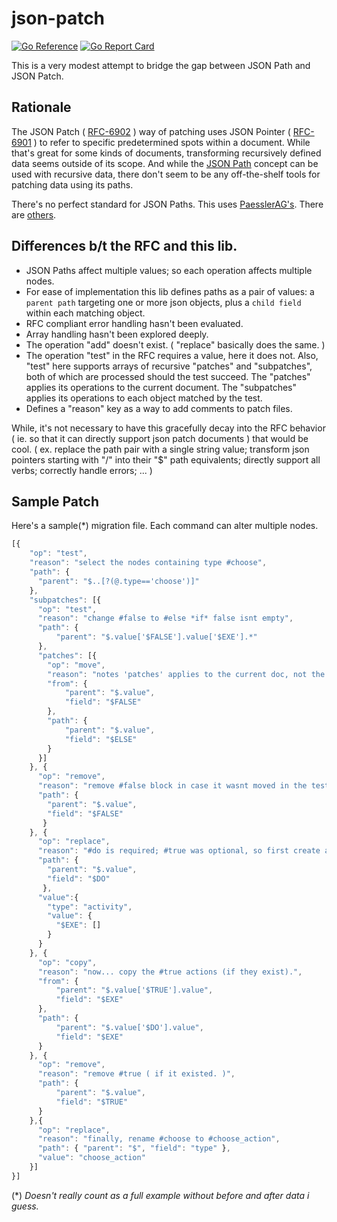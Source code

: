 # json-patch
[![Go Reference](https://pkg.go.dev/badge/github.com/ionous/json-patch.svg)](https://pkg.go.dev/github.com/ionous/json-patch)
[![Go Report Card](https://goreportcard.com/badge/github.com/ionous/json-patch)](https://goreportcard.com/report/github.com/ionous/json-patch)

This is a very modest attempt to bridge the gap between JSON Path and JSON Patch.

## Rationale

The JSON Patch ( [RFC-6902](https://tools.ietf.org/html/rfc6902) ) way of patching uses JSON Pointer ( [RFC-6901](https://tools.ietf.org/html/rfc6901) ) to refer to specific predetermined spots within a document. While that's great for some kinds of documents, transforming recursively defined data seems outside of its scope. And while the [JSON Path](https://goessner.net/articles/JsonPath/) concept can be used with recursive data, there don't seem to be any off-the-shelf tools for patching data using its paths.

There's no perfect standard for JSON Paths. This uses [PaesslerAG's](https://github.com/PaesslerAG/). There are [others](https://cburgmer.github.io/json-path-comparison/).

## Differences b/t the RFC and this lib.

* JSON Paths affect multiple values; so each operation affects multiple nodes.
* For ease of implementation this lib defines paths as a pair of values: a `parent path` targeting one or more json objects, plus a `child field` within each matching object. 
* RFC compliant error handling hasn't been evaluated. 
* Array handling hasn't been explored deeply.
* The operation "add" doesn't exist. ( "replace" basically does the same. )
* The operation "test" in the RFC requires a value, here it does not. Also, "test" here supports arrays of recursive "patches" and "subpatches", both of which are processed should the test succeed. The "patches" applies its operations to the current document. The "subpatches" applies its operations to each object matched by the test.
* Defines a "reason" key as a way to add comments to patch files.

While, it's not necessary to have this gracefully decay into the RFC behavior ( ie. so that it can directly support json patch documents ) that would be cool. ( ex. replace the path pair with a single string value; transform json pointers starting with "/" into their "$" path equivalents; directly support all verbs; correctly handle errors; ... )

## Sample Patch

Here's a sample(*) migration file. Each command can alter multiple nodes.

```javascript
[{
    "op": "test",
    "reason": "select the nodes containing type #choose",
    "path": {
      "parent": "$..[?(@.type=='choose')]"
    },
    "subpatches": [{
      "op": "test",
      "reason": "change #false to #else *if* false isnt empty",
      "path": {
          "parent": "$.value['$FALSE'].value['$EXE'].*"
      },
      "patches": [{
        "op": "move",
        "reason": "notes 'patches' applies to the current doc, not the elements selected by the test",
        "from": {
            "parent": "$.value",
            "field": "$FALSE"
        },
        "path": {
            "parent": "$.value",
            "field": "$ELSE"
        }
      }]
    }, {
      "op": "remove",
      "reason": "remove #false block in case it wasnt moved in the test",
      "path": {
        "parent": "$.value",
        "field": "$FALSE"
       }
    }, {
      "op": "replace",
      "reason": "#do is required; #true was optional, so first create a blank.",
      "path": {
        "parent": "$.value",
        "field": "$DO"
       },
      "value":{
        "type": "activity",
        "value": {
          "$EXE": []
        }
      }
    }, {
      "op": "copy",
      "reason": "now... copy the #true actions (if they exist).",
      "from": {
          "parent": "$.value['$TRUE'].value",
          "field": "$EXE"
      },
      "path": {
          "parent": "$.value['$DO'].value",
          "field": "$EXE"
      }
    }, {
      "op": "remove",
      "reason": "remove #true ( if it existed. )",
      "path": {
          "parent": "$.value",
          "field": "$TRUE"
      }
    },{
      "op": "replace",
      "reason": "finally, rename #choose to #choose_action",
      "path": { "parent": "$", "field": "type" },
      "value": "choose_action"
    }]
}]
```

(*) _Doesn't really count as a full example without before and after data i guess._
